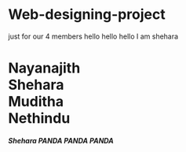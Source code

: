 # Web-designing-project
just for our 4 members
hello hello hello I am shehara
<html>
  <head>
    <title> First project of SCOPE </title>
  </head>
  <body>
    <h1> Nayanajith <br> Shehara <br> Muditha <br> Nethindu <br>
    <h5> Shehara PANDA PANDA PANDA</h5>
  </body>
</html>
